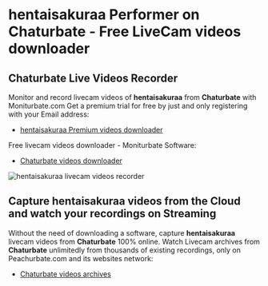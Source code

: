 # hentaisakuraa Performer on Chaturbate - Free LiveCam videos downloader

## Chaturbate Live Videos Recorder

Monitor and record livecam videos of **hentaisakuraa** from **Chaturbate** with Moniturbate.com
Get a premium trial for free by just and only registering with your Email address:
* [hentaisakuraa Premium videos downloader](https://moniturbate.com/request-demo-licence-key.html)

Free livecam videos downloader - Moniturbate Software:
* [Chaturbate videos downloader](https://moniturbate.com/moniturbate-download-software.html)

![hentaisakuraa livecam videos recorder](https://peachurnet.com/templates/moniturbate-software.png)


## Capture hentaisakuraa videos from the Cloud and watch your recordings on Streaming

Without the need of downloading a software, capture **hentaisakuraa** livecam videos from **Chaturbate** 100% online.
Watch Livecam archives from **Chaturbate** unlimitedly from thousands of existing recordings, only on Peachurbate.com and its websites network:
* [Chaturbate videos archives](https://peachurnet.com/)